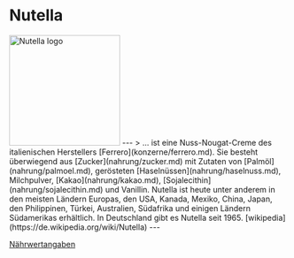# Nutella

<img src="https://upload.wikimedia.org/wikipedia/commons/8/8a/Logo_Nutella.svg" height="200" alt="Nutella logo">
---
> ... ist eine Nuss-Nougat-Creme des italienischen Herstellers [Ferrero](konzerne/ferrero.md). Sie besteht überwiegend aus [Zucker](nahrung/zucker.md) mit Zutaten von [Palmöl](nahrung/palmoel.md), gerösteten [Haselnüssen](nahrung/haselnuss.md), Milchpulver, [Kakao](nahrung/kakao.md), [Sojalecithin](nahrung/sojalecithin.md) und Vanillin. Nutella ist heute unter anderem in den meisten Ländern Europas, den USA, Kanada, Mexiko, China, Japan, den Philippinen, Türkei, Australien, Südafrika und einigen Ländern Südamerikas erhältlich. In Deutschland gibt es Nutella seit 1965.  
[wikipedia](https://de.wikipedia.org/wiki/Nutella)
---

[Nährwertangaben](https://www.nutella.com/de/de/naehrwertangaben)
